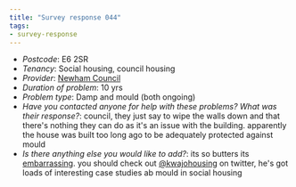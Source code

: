 ```yaml
---
title: "Survey response 044"
tags: 
- survey-response
---
```


- *Postcode*: E6 2SR
- *Tenancy*: Social housing, council housing  
- *Provider*: [Newham Council](providers/newham) 
- *Duration of problem*: 10 yrs  
- *Problem type*: Damp and mould (both ongoing)  
- *Have you contacted anyone for help with these problems? What was their response?*: council, they just say to wipe the walls down and that there's nothing they can do as it's an issue with the building. apparently the house was built too long ago to be adequately protected against mould  
- *Is there anything else you would like to add?*: its so butters its [embarrassing](cause-effect-affect/Shame). you should check out [@kwajohousing](media/kwajo) on twitter, he's got loads of interesting case studies ab mould in social housing